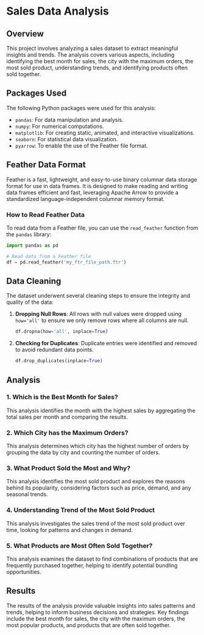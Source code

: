 # Sales Data Analysis

## Overview

This project involves analyzing a sales dataset to extract meaningful insights and trends. The analysis covers various aspects, including identifying the best month for sales, the city with the maximum orders, the most sold product, understanding trends, and identifying products often sold together.

## Packages Used

The following Python packages were used for this analysis:

- `pandas`: For data manipulation and analysis.
- `numpy`: For numerical computations.
- `matplotlib`: For creating static, animated, and interactive visualizations.
- `seaborn`: For statistical data visualization.
- `pyarrow`: To enable the use of the Feather file format.

## Feather Data Format

Feather is a fast, lightweight, and easy-to-use binary columnar data storage format for use in data frames. It is designed to make reading and writing data frames efficient and fast, leveraging Apache Arrow to provide a standardized language-independent columnar memory format.

### How to Read Feather Data

To read data from a Feather file, you can use the `read_feather` function from the `pandas` library:

```python
import pandas as pd

# Read data from a Feather file
df = pd.read_feather('my_ftr_file_path.ftr')
```

## Data Cleaning

The dataset underwent several cleaning steps to ensure the integrity and quality of the data:

1. **Dropping Null Rows**: All rows with null values were dropped using `how='all'` to ensure we only remove rows where all columns are null.

    ```python
    df.dropna(how='all', inplace=True)
    ```

2. **Checking for Duplicates**: Duplicate entries were identified and removed to avoid redundant data points.

    ```python
    df.drop_duplicates(inplace=True)
    ```

## Analysis

### 1. Which is the Best Month for Sales?

This analysis identifies the month with the highest sales by aggregating the total sales per month and comparing the results.

### 2. Which City has the Maximum Orders?

This analysis determines which city has the highest number of orders by grouping the data by city and counting the number of orders.

### 3. What Product Sold the Most and Why?

This analysis identifies the most sold product and explores the reasons behind its popularity, considering factors such as price, demand, and any seasonal trends.

### 4. Understanding Trend of the Most Sold Product

This analysis investigates the sales trend of the most sold product over time, looking for patterns and changes in demand.

### 5. What Products are Most Often Sold Together?

This analysis examines the dataset to find combinations of products that are frequently purchased together, helping to identify potential bundling opportunities.


## Results

The results of the analysis provide valuable insights into sales patterns and trends, helping to inform business decisions and strategies. Key findings include the best month for sales, the city with the maximum orders, the most popular products, and products that are often sold together.
